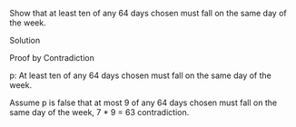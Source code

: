 Show that at least ten of any 64 days chosen must fall on the same day of the week.

Solution

Proof by Contradiction

p: At least ten of any 64 days chosen must fall on the same day of the week.

Assume p is false that at most 9 of any 64 days chosen must fall on the same day of the week, 7 * 9 = 63 contradiction.

